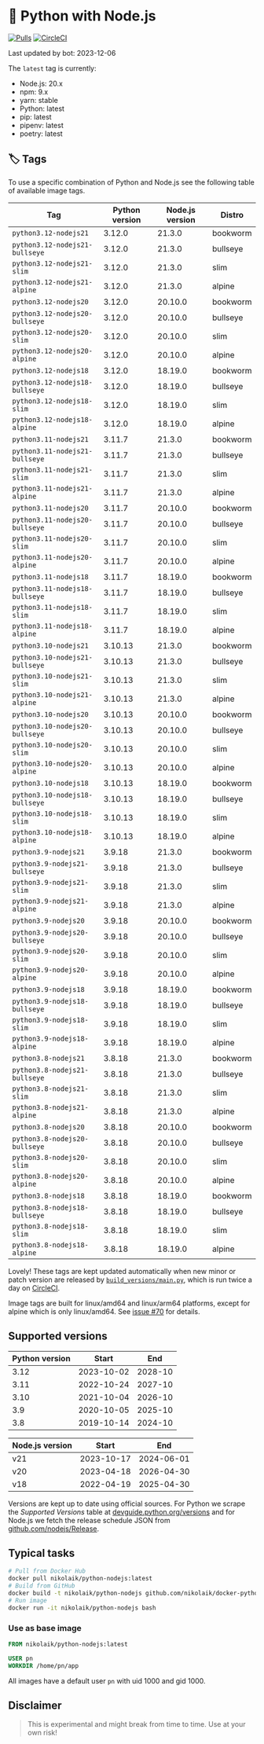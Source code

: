 # 🐳 Python with Node.js

[![Pulls](https://img.shields.io/docker/pulls/nikolaik/python-nodejs.svg?style=flat-square)](https://hub.docker.com/r/nikolaik/python-nodejs/)
[![CircleCI](https://img.shields.io/circleci/project/github/nikolaik/docker-python-nodejs.svg?style=flat-square)](https://circleci.com/gh/nikolaik/docker-python-nodejs)

Last updated by bot: 2023-12-06

The `latest` tag is currently:

- Node.js: 20.x
- npm: 9.x
- yarn: stable
- Python: latest
- pip: latest
- pipenv: latest
- poetry: latest

## 🏷 Tags

To use a specific combination of Python and Node.js see the following table of available image tags.

<!-- TAGS_START -->

Tag | Python version | Node.js version | Distro
--- | --- | --- | ---
`python3.12-nodejs21` | 3.12.0 | 21.3.0 | bookworm
`python3.12-nodejs21-bullseye` | 3.12.0 | 21.3.0 | bullseye
`python3.12-nodejs21-slim` | 3.12.0 | 21.3.0 | slim
`python3.12-nodejs21-alpine` | 3.12.0 | 21.3.0 | alpine
`python3.12-nodejs20` | 3.12.0 | 20.10.0 | bookworm
`python3.12-nodejs20-bullseye` | 3.12.0 | 20.10.0 | bullseye
`python3.12-nodejs20-slim` | 3.12.0 | 20.10.0 | slim
`python3.12-nodejs20-alpine` | 3.12.0 | 20.10.0 | alpine
`python3.12-nodejs18` | 3.12.0 | 18.19.0 | bookworm
`python3.12-nodejs18-bullseye` | 3.12.0 | 18.19.0 | bullseye
`python3.12-nodejs18-slim` | 3.12.0 | 18.19.0 | slim
`python3.12-nodejs18-alpine` | 3.12.0 | 18.19.0 | alpine
`python3.11-nodejs21` | 3.11.7 | 21.3.0 | bookworm
`python3.11-nodejs21-bullseye` | 3.11.7 | 21.3.0 | bullseye
`python3.11-nodejs21-slim` | 3.11.7 | 21.3.0 | slim
`python3.11-nodejs21-alpine` | 3.11.7 | 21.3.0 | alpine
`python3.11-nodejs20` | 3.11.7 | 20.10.0 | bookworm
`python3.11-nodejs20-bullseye` | 3.11.7 | 20.10.0 | bullseye
`python3.11-nodejs20-slim` | 3.11.7 | 20.10.0 | slim
`python3.11-nodejs20-alpine` | 3.11.7 | 20.10.0 | alpine
`python3.11-nodejs18` | 3.11.7 | 18.19.0 | bookworm
`python3.11-nodejs18-bullseye` | 3.11.7 | 18.19.0 | bullseye
`python3.11-nodejs18-slim` | 3.11.7 | 18.19.0 | slim
`python3.11-nodejs18-alpine` | 3.11.7 | 18.19.0 | alpine
`python3.10-nodejs21` | 3.10.13 | 21.3.0 | bookworm
`python3.10-nodejs21-bullseye` | 3.10.13 | 21.3.0 | bullseye
`python3.10-nodejs21-slim` | 3.10.13 | 21.3.0 | slim
`python3.10-nodejs21-alpine` | 3.10.13 | 21.3.0 | alpine
`python3.10-nodejs20` | 3.10.13 | 20.10.0 | bookworm
`python3.10-nodejs20-bullseye` | 3.10.13 | 20.10.0 | bullseye
`python3.10-nodejs20-slim` | 3.10.13 | 20.10.0 | slim
`python3.10-nodejs20-alpine` | 3.10.13 | 20.10.0 | alpine
`python3.10-nodejs18` | 3.10.13 | 18.19.0 | bookworm
`python3.10-nodejs18-bullseye` | 3.10.13 | 18.19.0 | bullseye
`python3.10-nodejs18-slim` | 3.10.13 | 18.19.0 | slim
`python3.10-nodejs18-alpine` | 3.10.13 | 18.19.0 | alpine
`python3.9-nodejs21` | 3.9.18 | 21.3.0 | bookworm
`python3.9-nodejs21-bullseye` | 3.9.18 | 21.3.0 | bullseye
`python3.9-nodejs21-slim` | 3.9.18 | 21.3.0 | slim
`python3.9-nodejs21-alpine` | 3.9.18 | 21.3.0 | alpine
`python3.9-nodejs20` | 3.9.18 | 20.10.0 | bookworm
`python3.9-nodejs20-bullseye` | 3.9.18 | 20.10.0 | bullseye
`python3.9-nodejs20-slim` | 3.9.18 | 20.10.0 | slim
`python3.9-nodejs20-alpine` | 3.9.18 | 20.10.0 | alpine
`python3.9-nodejs18` | 3.9.18 | 18.19.0 | bookworm
`python3.9-nodejs18-bullseye` | 3.9.18 | 18.19.0 | bullseye
`python3.9-nodejs18-slim` | 3.9.18 | 18.19.0 | slim
`python3.9-nodejs18-alpine` | 3.9.18 | 18.19.0 | alpine
`python3.8-nodejs21` | 3.8.18 | 21.3.0 | bookworm
`python3.8-nodejs21-bullseye` | 3.8.18 | 21.3.0 | bullseye
`python3.8-nodejs21-slim` | 3.8.18 | 21.3.0 | slim
`python3.8-nodejs21-alpine` | 3.8.18 | 21.3.0 | alpine
`python3.8-nodejs20` | 3.8.18 | 20.10.0 | bookworm
`python3.8-nodejs20-bullseye` | 3.8.18 | 20.10.0 | bullseye
`python3.8-nodejs20-slim` | 3.8.18 | 20.10.0 | slim
`python3.8-nodejs20-alpine` | 3.8.18 | 20.10.0 | alpine
`python3.8-nodejs18` | 3.8.18 | 18.19.0 | bookworm
`python3.8-nodejs18-bullseye` | 3.8.18 | 18.19.0 | bullseye
`python3.8-nodejs18-slim` | 3.8.18 | 18.19.0 | slim
`python3.8-nodejs18-alpine` | 3.8.18 | 18.19.0 | alpine

<!-- TAGS_END -->

Lovely! These tags are kept updated automatically when new minor or patch version are released by [`build_versions/main.py`](./build_versions/main.py), which is run twice a day on [CircleCI](https://circleci.com/gh/nikolaik/docker-python-nodejs).

Image tags are built for linux/amd64 and linux/arm64 platforms, except for alpine which is only linux/amd64. See [issue #70](https://github.com/nikolaik/docker-python-nodejs/issues/70) for details.

## Supported versions

<!-- SUPPORTED_VERSIONS_START -->

Python version | Start | End
--- | --- | ---
3.12 | 2023-10-02 | 2028-10
3.11 | 2022-10-24 | 2027-10
3.10 | 2021-10-04 | 2026-10
3.9 | 2020-10-05 | 2025-10
3.8 | 2019-10-14 | 2024-10

Node.js version | Start | End
--- | --- | ---
v21 | 2023-10-17 | 2024-06-01
v20 | 2023-04-18 | 2026-04-30
v18 | 2022-04-19 | 2025-04-30

<!-- SUPPORTED_VERSIONS_END -->

Versions are kept up to date using official sources. For Python we scrape the _Supported Versions_ table at [devguide.python.org/versions](https://devguide.python.org/versions/#supported-versions) and for Node.js we fetch the release schedule JSON from [github.com/nodejs/Release](https://github.com/nodejs/Release/blob/main/schedule.json).

## Typical tasks

```bash
# Pull from Docker Hub
docker pull nikolaik/python-nodejs:latest
# Build from GitHub
docker build -t nikolaik/python-nodejs github.com/nikolaik/docker-python-nodejs
# Run image
docker run -it nikolaik/python-nodejs bash
```

### Use as base image

```Dockerfile
FROM nikolaik/python-nodejs:latest

USER pn
WORKDIR /home/pn/app
```

All images have a default user `pn` with uid 1000 and gid 1000.

## Disclaimer

> This is experimental and might break from time to time. Use at your own risk!
